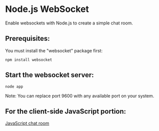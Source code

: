 # Node.js WebSocket

Enable websockets with Node.js to create a simple chat room.

## Prerequisites:

You must install the "websocket" package first:

```
npm install websocket
```

## Start the websocket server:

```
node app
```

Note:  You can replace port 9600 with any available port on your system.

## For the client-side JavaScript portion:

[JavaScript chat room](https://github.com/orangeable/javascript-chat)
